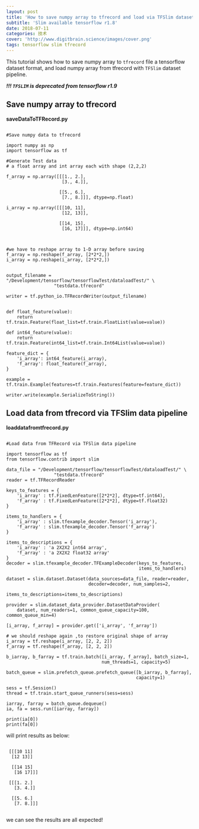 ```yaml
---
layout: post
title: 'How to save numpy array to tfrecord and load via TFSlim dataset pipeline'
subtitle: 'Slim available tensorflow r1.8'
date: 2018-07-11
categories: 技术
cover: 'http://www.digitbrain.science/images/cover.png'
tags: tensorflow slim tfrecord
---
```


This tutorial shows how to save numpy array to `tfrecord` file a tensorflow dataset format, and load numpy array from tfrecord with `TFSlim` dataset pipeline.

***!!! `TFSLIM` is deprecated from tensorflow r1.9***

## Save numpy array to tfrecord 

**saveDataToTFRecord.py**


<pre><code class="language-python">
#Save numpy data to tfrecord

import numpy as np
import tensorflow as tf

#Generate Test data
# a float array and int array each with shape (2,2,2)

f_array = np.array([[[1., 2.],
                     [3., 4.]],

                    [[5., 6.],
                     [7., 8.]]], dtype=np.float)

i_array = np.array([[[10, 11],
                     [12, 13]],

                    [[14, 15],
                     [16, 17]]], dtype=np.int64)



#we have to reshape array to 1-D array before saving
f_array = np.reshape(f_array, [2*2*2,])
i_array = np.reshape(i_array, [2*2*2,])


output_filename = "/Development/tensorflow/tensorflowTest/dataloadTest/" \
                  "testdata.tfrecord"

writer = tf.python_io.TFRecordWriter(output_filename)


def float_feature(value):
    return tf.train.Feature(float_list=tf.train.FloatList(value=value))

def int64_feature(value):
    return tf.train.Feature(int64_list=tf.train.Int64List(value=value))

feature_dict = {
    'i_array': int64_feature(i_array),
    'f_array': float_feature(f_array),
}

example = tf.train.Example(features=tf.train.Features(feature=feature_dict))

writer.write(example.SerializeToString())
</code></pre>


## Load data from tfrecord via TFSlim data pipeline

**loaddatafromtfrecord.py**


<pre><code class="language-python">
#Load data from TFRecord via TFSlim data pipeline

import tensorflow as tf
from tensorflow.contrib import slim

data_file = "/Development/tensorflow/tensorflowTest/dataloadTest/" \
                  "testdata.tfrecord"
reader = tf.TFRecordReader

keys_to_features = {
    'i_array' : tf.FixedLenFeature([2*2*2], dtype=tf.int64),
    'f_array' : tf.FixedLenFeature([2*2*2], dtype=tf.float32)
}

items_to_handlers = {
    'i_array' : slim.tfexample_decoder.Tensor('i_array'),
    'f_array' : slim.tfexample_decoder.Tensor('f_array')
}

items_to_descriptions = {
    'i_array' : 'a 2X2X2 int64 array',
    'f_array' : 'a 2X2X2 float32 array'
}
decoder = slim.tfexample_decoder.TFExampleDecoder(keys_to_features,
                                                  items_to_handlers)

dataset = slim.dataset.Dataset(data_sources=data_file, reader=reader,
                               decoder=decoder, num_samples=2,
                               items_to_descriptions=items_to_descriptions)

provider = slim.dataset_data_provider.DatasetDataProvider(
    dataset, num_readers=1, common_queue_capacity=100, common_queue_min=4)

[i_array, f_array] = provider.get(['i_array', 'f_array'])

# we should reshape again ,to restore original shape of array
i_array = tf.reshape(i_array, [2, 2, 2])
f_array = tf.reshape(f_array, [2, 2, 2])

b_iarray, b_farray = tf.train.batch([i_array, f_array], batch_size=1,
                                    num_threads=1, capacity=5)

batch_queue = slim.prefetch_queue.prefetch_queue([b_iarray, b_farray],
                                                 capacity=1)

sess = tf.Session()
thread = tf.train.start_queue_runners(sess=sess)

iarray, farray = batch_queue.dequeue()
ia, fa = sess.run([iarray, farray])

print(ia[0])
print(fa[0])
</code></pre>

 will print results as below:
 

 <pre><code class="language-python">
 [[[10 11]
  [12 13]]

  [[14 15]
   [16 17]]]
   
 [[[1. 2.]
   [3. 4.]]

  [[5. 6.]
   [7. 8.]]]
   </code></pre>

 
 we can see the results are all expected!